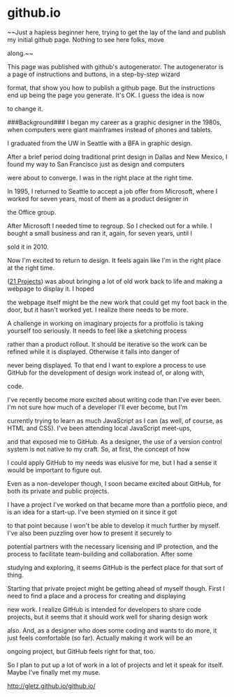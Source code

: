 github.io
=========
~~Just a hapless beginner here, trying to get the lay of the land and publish my initial github page. Nothing to see here folks, move 

along.~~

This page was published with github's autogenerator. The autogenerator is a page of instructions and buttons, in a step-by-step wizard 

format, that show you how to publish a github page. But the instructions end up being the page you generate. It's OK. I guess the idea is now 

to change it. 

###Background###
I began my career as a graphic designer in the 1980s, when computers were giant mainframes instead of phones and tablets. 

I graduated from the UW in Seattle with a BFA in graphic design.

After a brief period doing traditional print design in Dallas and New Mexico, I found my way to San Francisco just as design and computers 

were about to converge. I was in the right place at the right time.

In 1995, I returned to Seattle to accept a job offer from Microsoft, where I worked for seven years, most of them as a product designer in 

the Office group. 

After Microsoft I needed time to regroup. So I checked out for a while. I bought a small business and ran it, again, for seven years, until I 

sold it in 2010. 

Now I'm excited to return to design. It feels again like I'm in the right place at the right time. 

([21 Projects](http://www.gletzdesign.com/)) was about bringing a lot of old work back to life and making a webpage to display it. I hoped 

the webpage itself might be the new work that could get my foot back in the door, but it hasn't worked yet. I realize there needs to be more. 

A challenge in working on imaginary projects for a protfolio is taking yourself too seriously. It needs to feel like a sketching process 

rather than a product rollout. It should be iterative so the work can be refined while it is displayed. Otherwise it falls into danger of 

never being displayed. To that end I want to explore a process to use GitHub for the development of design work instead of, or along with, 

code.

I've recently become more excited about writing code than I've ever been. I'm not sure how much of a developer I'll ever become, but I'm 

currently trying to learn as much JavaScript as I can (as well, of course, as HTML and CSS). I've been attending local JavaScript meet-ups, 

and that exposed me to GitHub. As a designer, the use of a version control system is not native to my craft. So, at first, the concept of how 

I could apply GitHub to my needs was elusive for me, but I had a sense it would be important to figure out.

Even as a non-developer though, I soon became excited about GitHub, for both its private and public projects. 

I have a project I've worked on that became more than a portfolio piece, and is an idea for a start-up. I've been stymied on it since it got 

to that point because I won't be able to develop it much further by myself. I've also been puzzling over how to present it securely to 

potential partners with the necessary licensing and IP protection, and the process to facilitate team-building and collaboration. After some 

studying and exploring, it seems GitHub is the perfect place for that sort of thing. 

Starting that private project might be getting ahead of myself though. First I need to find a place and a process for creating and displaying 

new work. I realize GitHub is intended for developers to share code projects, but it seems that it should work well for sharing design work 

also. And, as a designer who does some coding and wants to do more, it just feels comfortable (so far). Actually making it work will be an 

ongoing project, but GitHub feels right for that, too.

So I plan to put up a lot of work in a lot of projects and let it speak for itself. Maybe I've finally met my muse.


http://gletz.github.io/github.io/


